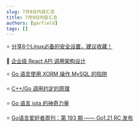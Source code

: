 ```yaml
---
slug: 7月9日内容汇总
title: 7月9日内容汇总
authors: [garfield]
tags: []
---
```


⭐️ [分享6个Linux必备的安全设置，建议收藏！](https://mp.weixin.qq.com/s/H9_BYLQIewIyycJkMxo6LA)

📒 [企业级 React API 调用架构设计](https://mp.weixin.qq.com/s/X7vffwDcz1Otevr0OP7gOQ)

⭐️ [Go 语言使用 XORM 操作 MySQL 的陷阱](https://mp.weixin.qq.com/s/zbvUzoa1K7AIQK-p3v-WQQ)

⭐️ [C++/Go 调用约定的原理](https://mp.weixin.qq.com/s/xYnzVz2FDX-rNCgfKwOgAQ)

⭐️ [Go 语言 iota 的神奇力量](https://mp.weixin.qq.com/s/xjkY6hJnUq5btDyJuSOZrg)

⭐️ [Go语言爱好者周刊：第 193 期 —— Go1.21 RC 发布](https://mp.weixin.qq.com/s/W5g7HdR1cQ-c1m05Z8umeg)
